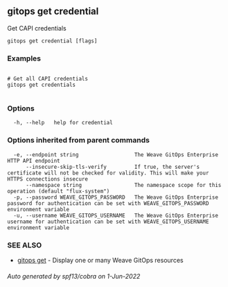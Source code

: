 ## gitops get credential

Get CAPI credentials

```
gitops get credential [flags]
```

### Examples

```

# Get all CAPI credentials
gitops get credentials
		
```

### Options

```
  -h, --help   help for credential
```

### Options inherited from parent commands

```
  -e, --endpoint string                  The Weave GitOps Enterprise HTTP API endpoint
      --insecure-skip-tls-verify         If true, the server's certificate will not be checked for validity. This will make your HTTPS connections insecure
      --namespace string                 The namespace scope for this operation (default "flux-system")
  -p, --password WEAVE_GITOPS_PASSWORD   The Weave GitOps Enterprise password for authentication can be set with WEAVE_GITOPS_PASSWORD environment variable
  -u, --username WEAVE_GITOPS_USERNAME   The Weave GitOps Enterprise username for authentication can be set with WEAVE_GITOPS_USERNAME environment variable
```

### SEE ALSO

* [gitops get](gitops_get.md)	 - Display one or many Weave GitOps resources

###### Auto generated by spf13/cobra on 1-Jun-2022
